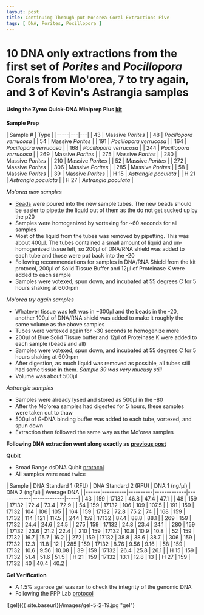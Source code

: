 ```yaml
---
layout: post
title: Continuing Through-put Mo'orea Coral Extractions Five
tags: [ DNA, Porites, Pocillopora ]
---
```

# 10 DNA only extractions from the first set of _Porites_ and _Pocillopora_ Corals from Mo'orea, 7 to try again, and 3 of Kevin's Astrangia samples

#### Using the Zymo Quick-DNA Miniprep Plus [kit](https://github.com/meschedl/MESPutnam_Open_Lab_Notebook/blob/master/company-protocols/_d4068_d4069_quick-dna_miniprep_plus_kit.pdf)

**Sample Prep**

| Sample # | Type |
|-----|---|---|
| 43 | Massive _Porites_ |
| 48 | _Pocillopora verrucosa_ |
| 54 | Massive _Porites_ |
| 191 | _Pocillopora verrucosa_ |
| 164 | _Pocillopora verrucosa_ |
| 168 | _Pocillopora verrucosa_ |
| 244 | _Pocillopora verrucosa_ |
| 269 | Massive _Porites_ |
| 275 | Massive _Porites_ |
| 280 | Massive _Porites_ |
| 210 | Massive _Porites_ |
| 52 | Massive _Porites_ |
| 272 | Massive _Porites_ |
| 306 | Massive _Porites_ |
| 285 | Massive _Porites_ |
| 58 | Massive _Porites_ |
| 39 | Massive _Porites_ |
| H 15 | _Astrangia poculata_ |
| H 21 | _Astrangia poculata_ |
| H 27 | _Astrangia poculata_ |

_Mo'orea new samples_
- [Beads](https://www.fishersci.com/shop/products/disruption-beads-0-5mm-yeast-1/50212143?searchHijack=true&searchTerm=50212143&searchType=RAPID&matchedCatNo=50212143) were poured into the new sample tubes. The new beads should be easier to pipette the liquid out of them as the do not get sucked up by the p20
- Samples were homogenized by vortexing for ~60 seconds for all samples
- Most of the liquid from the tubes was removed by pipetting. This was about 400µl. The tubes contained a small amount of liquid and un-homogenized tissue left, so 200µl of DNA/RNA shield was added to each tube and those were put back into the -20
- Following recommendations for samples in DNA/RNA Shield from the kit protocol, 200µl of Solid Tissue Buffer and 12µl of Proteinase K were added to each sample  
- Samples were votexed, spun down, and incubated at 55 degrees C for 5 hours shaking at 600rpm  

_Mo'orea try again samples_
- Whatever tissue was left was in ~300µl and the beads in the -20, another 100µl of DNA/RNA shield was added to make it roughly the same volume as the above samples
- Tubes were vortexed again for ~30 seconds to homogenize more
- 200µl of Blue Solid Tissue buffer and 12µl of Proteinase K were added to each sample (beads and all)
- Samples were votexed, spun down, and incubated at 55 degrees C for 5 hours shaking at 600rpm
- After digestion, as much liquid was removed as possible, all tubes still had some tissue in them. _Sample 39 was very mucusy still_
- Volume was about 500µl

_Astrangia samples_
- Samples were already lysed and stored as 500µl in the -80
- After the Mo'orea samples had digested for 5 hours, these samples were taken out to thaw
- 500µl of G-DNA binding buffer was added to each tube, vortexed, and spun down
- Extraction then followed the same way as the Mo'orea samples

**Following DNA extraction went along exactly as [previous post](https://meschedl.github.io/MESPutnam_Open_Lab_Notebook/18-Moorea-Coral-Extractions/)**



**Qubit**

- Broad Range dsDNA Qubit [protocol](https://meschedl.github.io/MESPutnam_Open_Lab_Notebook/Qubit-Protocol/)
- All samples were read twice

| Sample | DNA Standard 1 (RFU) | DNA Standard 2 (RFU) | DNA 1 (ng/µl) | DNA 2 (ng/µl) | Average DNA |
|------|----------|----------|-------------|-------------|-------------|-----|
| 43 | 159 | 17132 | 46.8 | 47.4 | 47.1 |
| 48 | 159 | 17132 | 72.4 | 73.4 | 72.9 |
| 54 | 159 | 17132 | 106 | 109 | 107.5 |
| 191 | 159 | 17132 | 104 | 106 | 105 |
| 164 | 159 | 17132 | 72.8 | 75.2 | 74 |
| 168 | 159 | 17132 | 114 | 121 | 117.5 |
| 244 | 159 | 17132 | 87.4 | 88.8 | 88.1 |
| 269 | 159 | 17132 | 24.4 | 24.6 | 24.5 |
| 275 | 159 | 17132 | 24.8 | 23.4 | 24.1 |
| 280 | 159 | 17132 | 23.6 | 21.2 | 22.4 |
| 210 | 159 | 17132 | 10.8 | 10.9 | 10.8 |
| 52 | 159 | 17132 | 16.7 | 15.7 | 16.2 |
| 272 | 159 | 17132 | 38.8 | 38.6 | 38.7 |
| 306 | 159 | 17132 | 12.3 | 11.8 | 12 |
| 285 | 159 | 17132 | 8.76 | 9.56 | 9.16 |
| 58 | 159 | 17132 | 10.6 | 9.56 | 10.08 |
| 39 | 159 | 17132 | 26.4 | 25.8 | 26.1 |
| H 15 | 159 | 17132 | 51.4 | 51.6 | 51.5 |
| H 21 | 159 | 17132 | 13.1 | 12.8 | 13 |
| H 27 | 159 | 17132 | 40 | 40.4 | 40.2 |



**Gel Verification**

- A 1.5% agarose gel was ran to check the integrity of the genomic DNA
- Following the PPP Lab [protocol](https://meschedl.github.io/MESPutnam_Open_Lab_Notebook/Gel-Protocol/)

![gel]({{ site.baseurl}}/images/gel-5-2-19.jpg "gel")

